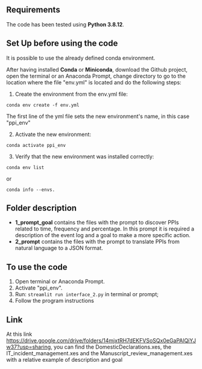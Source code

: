 ## Requirements

The code has been tested using **Python 3.8.12**.

## Set Up before using the code

It is possible to use the already defined conda environment.

After having installed **Conda** or **Miniconda**, download the Github project, open the terminal or an Anaconda Prompt, change directory to go to the location where the file "env.yml" is located and do the following steps:

1. Create the environment from the env.yml file:

```
conda env create -f env.yml
```

The first line of the yml file sets the new environment's name, in this case "ppi_env"

2. Activate the new environment:

```
conda activate ppi_env
```

3. Verify that the new environment was installed correctly:

```
conda env list
```

or

```
conda info --envs.
```

## Folder description

- **1_prompt_goal** contains the files with the prompt to discover PPIs related to time, frequency and percentage. In this prompt it is required a description of the event log and a goal to make a more specific action.
- **2_prompt** contains the files with the prompt to translate PPIs from natural language to a JSON format.

## To use the code

1. Open terminal or Anaconda Prompt.
2. Activate "ppi_env".
3. Run: ``streamlit run interface_2.py`` in terminal or prompt;
4. Follow the program instructions

## Link

At this link https://drive.google.com/drive/folders/14mjxtRH7dEKFVSoSQx0eGaPAlQiYJw37?usp=sharing, you can find the DomesticDeclarations.xes, the IT_incident_management.xes and the Manuscript_review_management.xes with a relative example of description and goal
